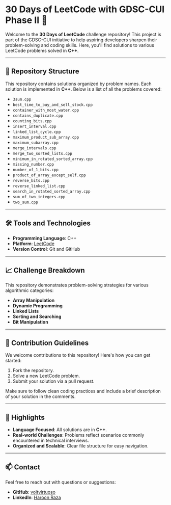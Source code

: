 # 30 Days of LeetCode with GDSC-CUI Phase II 🚀

Welcome to the **30 Days of LeetCode** challenge repository! This project is part of the GDSC-CUI initiative to help aspiring developers sharpen their problem-solving and coding skills. Here, you'll find solutions to various LeetCode problems solved in **C++**.

---

## 📂 Repository Structure

This repository contains solutions organized by problem names. Each solution is implemented in **C++**. Below is a list of all the problems covered:

- `3sum.cpp`
- `best_time_to_buy_and_sell_stock.cpp`
- `container_with_most_water.cpp`
- `contains_duplicate.cpp`
- `counting_bits.cpp`
- `insert_interval.cpp`
- `linked_list_cycle.cpp`
- `maximum_product_sub_array.cpp`
- `maximum_subarray.cpp`
- `merge_intervals.cpp`
- `merge_two_sorted_lists.cpp`
- `minimum_in_rotated_sorted_array.cpp`
- `missing_number.cpp`
- `number_of_1_bits.cpp`
- `product_of_array_except_self.cpp`
- `reverse_bits.cpp`
- `reverse_linked_list.cpp`
- `search_in_rotated_sorted_array.cpp`
- `sum_of_two_integers.cpp`
- `two_sum.cpp`

---

## 🛠️ Tools and Technologies

- **Programming Language**: C++
- **Platform**: [LeetCode](https://leetcode.com/)
- **Version Control**: Git and GitHub

---

## 📈 Challenge Breakdown

This repository demonstrates problem-solving strategies for various algorithmic categories:

- **Array Manipulation**
- **Dynamic Programming**
- **Linked Lists**
- **Sorting and Searching**
- **Bit Manipulation**

---

## 🤝 Contribution Guidelines

We welcome contributions to this repository! Here's how you can get started:

1. Fork the repository.
2. Solve a new LeetCode problem.
3. Submit your solution via a pull request.

Make sure to follow clean coding practices and include a brief description of your solution in the comments.

---

## 🌟 Highlights

- **Language Focused**: All solutions are in **C++**.
- **Real-world Challenges**: Problems reflect scenarios commonly encountered in technical interviews.
- **Organized and Scalable**: Clear file structure for easy navigation.

---

## 📫 Contact

Feel free to reach out with questions or suggestions:

- **GitHub**: [voltvirtuoso](https://github.com/voltvirtuoso)
- **LinkedIn**: [Haroon Raza](https://linkedin.com/in/haroon-raza/)
